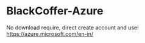 # BlackCoffer-Azure

No download require, direct create account and use!
https://azure.microsoft.com/en-in/
